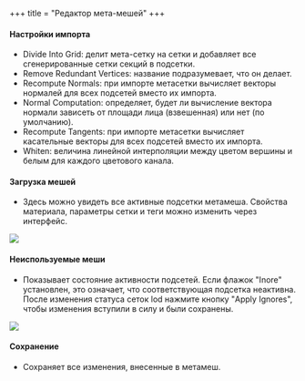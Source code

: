 +++
title = "Редактор мета-мешей" 
+++

#### Настройки импорта
* Divide Into Grid: делит мета-сетку на сетки и добавляет все сгенерированные сетки секций в подсетки.
* Remove Redundant Vertices: название подразумевает, что он делает.
* Recompute Normals: при импорте метасетки вычисляет векторы нормалей для всех подсетей вместо их импорта.
* Normal Computation: определяет, будет ли вычисление вектора нормали зависеть от площади лица (взвешенная) или нет (по умолчанию).
* Recompute Tangents: при импорте метасетки вычисляет касательные векторы для всех подсетей вместо их импорта.
* Whiten: величина линейной интерполяции между цветом вершины и белым для каждого цветового канала.

#### Загрузка мешей
* Здесь можно увидеть все активные подсетки метамеша. Свойства материала, параметры сетки и теги можно изменить через интерфейс.

![](/img/meta_mesh_editor/lods.PNG)

#### Неиспользуемые меши
* Показывает состояние активности подсетей. Если флажок "Inore" установлен, это означает, что соответствующая подсетка неактивна. После изменения статуса сеток lod нажмите кнопку "Apply Ignores", чтобы изменения вступили в силу и были сохранены.

![](/img/meta_mesh_editor/ignored_meshes.png)

#### Сохранение
* Сохраняет все изменения, внесенные в метамеш.